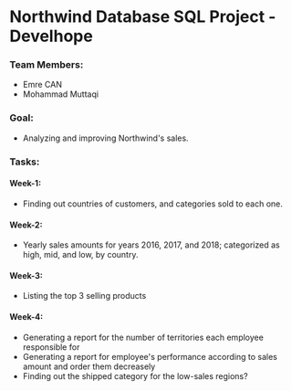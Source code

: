 # Northwind Database SQL Project - Develhope

### Team Members:
* Emre CAN
* Mohammad Muttaqi

### Goal:
* Analyzing and improving Northwind's sales.

### Tasks:
#### Week-1:
* Finding out countries of customers, and categories sold to each one.

#### Week-2:
* Yearly sales amounts for years 2016, 2017, and 2018; categorized as high, mid, and low, by country.

#### Week-3:
* Listing the top 3 selling products

#### Week-4:
* Generating a report for the number of territories each employee responsible for
* Generating a report for employee's performance according to sales amount and order them decreasely
* Finding out the shipped category for the low-sales regions?

